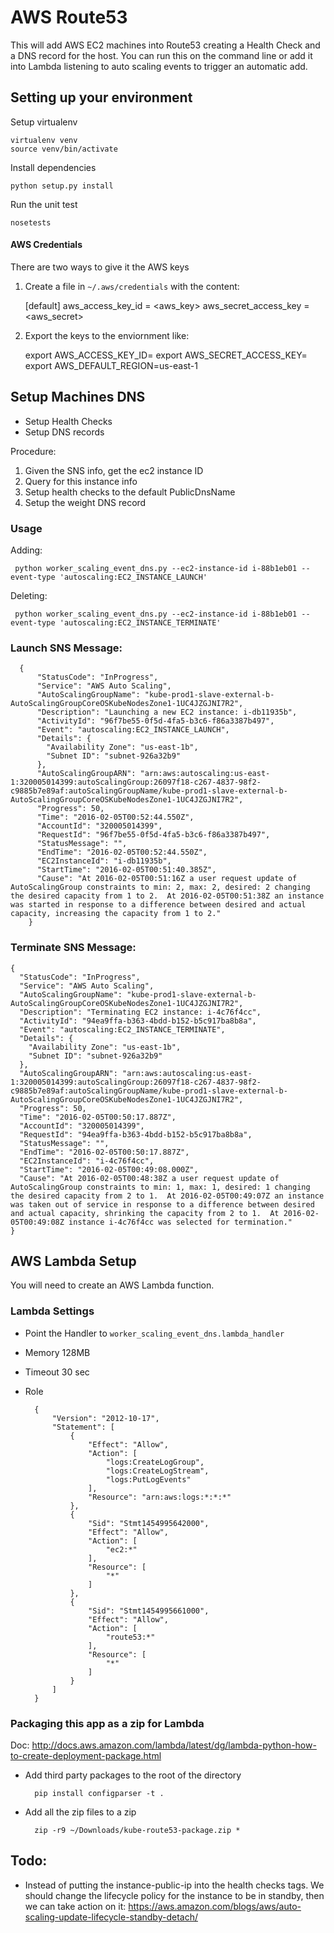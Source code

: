 AWS Route53
===============
This will add AWS EC2 machines into Route53 creating a Health Check and a DNS record for the host.  You can run
this on the command line or add it into Lambda listening to auto scaling events to trigger an automatic add.

## Setting up your environment

Setup virtualenv

    virtualenv venv
    source venv/bin/activate

Install dependencies

    python setup.py install

Run the unit test

    nosetests

#### AWS Credentials
There are two ways to give it the AWS keys

1) Create a file in `~/.aws/credentials` with the content:

     [default]
     aws_access_key_id = <aws_key>
     aws_secret_access_key = <aws_secret>

2) Export the keys to the enviornment like:

     export AWS_ACCESS_KEY_ID=
     export AWS_SECRET_ACCESS_KEY=
     export AWS_DEFAULT_REGION=us-east-1

## Setup Machines DNS

* Setup Health Checks
* Setup DNS records

Procedure:
1. Given the SNS info, get the ec2 instance ID
1. Query for this instance info
1. Setup health checks to the default PublicDnsName
1. Setup the weight DNS record

### Usage

Adding:

     python worker_scaling_event_dns.py --ec2-instance-id i-88b1eb01 --event-type 'autoscaling:EC2_INSTANCE_LAUNCH'

Deleting:

     python worker_scaling_event_dns.py --ec2-instance-id i-88b1eb01 --event-type 'autoscaling:EC2_INSTANCE_TERMINATE'

### Launch SNS Message:

      {
          "StatusCode": "InProgress",
          "Service": "AWS Auto Scaling",
          "AutoScalingGroupName": "kube-prod1-slave-external-b-AutoScalingGroupCoreOSKubeNodesZone1-1UC4JZGJNI7R2",
          "Description": "Launching a new EC2 instance: i-db11935b",
          "ActivityId": "96f7be55-0f5d-4fa5-b3c6-f86a3387b497",
          "Event": "autoscaling:EC2_INSTANCE_LAUNCH",
          "Details": {
            "Availability Zone": "us-east-1b",
            "Subnet ID": "subnet-926a32b9"
          },
          "AutoScalingGroupARN": "arn:aws:autoscaling:us-east-1:320005014399:autoScalingGroup:26097f18-c267-4837-98f2-c9885b7e89af:autoScalingGroupName/kube-prod1-slave-external-b-AutoScalingGroupCoreOSKubeNodesZone1-1UC4JZGJNI7R2",
          "Progress": 50,
          "Time": "2016-02-05T00:52:44.550Z",
          "AccountId": "320005014399",
          "RequestId": "96f7be55-0f5d-4fa5-b3c6-f86a3387b497",
          "StatusMessage": "",
          "EndTime": "2016-02-05T00:52:44.550Z",
          "EC2InstanceId": "i-db11935b",
          "StartTime": "2016-02-05T00:51:40.385Z",
          "Cause": "At 2016-02-05T00:51:16Z a user request update of AutoScalingGroup constraints to min: 2, max: 2, desired: 2 changing the desired capacity from 1 to 2.  At 2016-02-05T00:51:38Z an instance was started in response to a difference between desired and actual capacity, increasing the capacity from 1 to 2."
        }

### Terminate SNS Message:

    {
      "StatusCode": "InProgress",
      "Service": "AWS Auto Scaling",
      "AutoScalingGroupName": "kube-prod1-slave-external-b-AutoScalingGroupCoreOSKubeNodesZone1-1UC4JZGJNI7R2",
      "Description": "Terminating EC2 instance: i-4c76f4cc",
      "ActivityId": "94ea9ffa-b363-4bdd-b152-b5c917ba8b8a",
      "Event": "autoscaling:EC2_INSTANCE_TERMINATE",
      "Details": {
        "Availability Zone": "us-east-1b",
        "Subnet ID": "subnet-926a32b9"
      },
      "AutoScalingGroupARN": "arn:aws:autoscaling:us-east-1:320005014399:autoScalingGroup:26097f18-c267-4837-98f2-c9885b7e89af:autoScalingGroupName/kube-prod1-slave-external-b-AutoScalingGroupCoreOSKubeNodesZone1-1UC4JZGJNI7R2",
      "Progress": 50,
      "Time": "2016-02-05T00:50:17.887Z",
      "AccountId": "320005014399",
      "RequestId": "94ea9ffa-b363-4bdd-b152-b5c917ba8b8a",
      "StatusMessage": "",
      "EndTime": "2016-02-05T00:50:17.887Z",
      "EC2InstanceId": "i-4c76f4cc",
      "StartTime": "2016-02-05T00:49:08.000Z",
      "Cause": "At 2016-02-05T00:48:38Z a user request update of AutoScalingGroup constraints to min: 1, max: 1, desired: 1 changing the desired capacity from 2 to 1.  At 2016-02-05T00:49:07Z an instance was taken out of service in response to a difference between desired and actual capacity, shrinking the capacity from 2 to 1.  At 2016-02-05T00:49:08Z instance i-4c76f4cc was selected for termination."
    }

## AWS Lambda Setup

You will need to create an AWS Lambda function. 

### Lambda Settings

* Point the Handler to `worker_scaling_event_dns.lambda_handler`
* Memory 128MB
* Timeout 30 sec
* Role

        {
            "Version": "2012-10-17",
            "Statement": [
                {
                    "Effect": "Allow",
                    "Action": [
                        "logs:CreateLogGroup",
                        "logs:CreateLogStream",
                        "logs:PutLogEvents"
                    ],
                    "Resource": "arn:aws:logs:*:*:*"
                },
                {
                    "Sid": "Stmt1454995642000",
                    "Effect": "Allow",
                    "Action": [
                        "ec2:*"
                    ],
                    "Resource": [
                        "*"
                    ]
                },
                {
                    "Sid": "Stmt1454995661000",
                    "Effect": "Allow",
                    "Action": [
                        "route53:*"
                    ],
                    "Resource": [
                        "*"
                    ]
                }
            ]
        }

### Packaging this app as a zip for Lambda

Doc:  http://docs.aws.amazon.com/lambda/latest/dg/lambda-python-how-to-create-deployment-package.html

* Add third party packages to the root of the directory

        pip install configparser -t .

* Add all the zip files to a zip

        zip -r9 ~/Downloads/kube-route53-package.zip *

## Todo:

* Instead of putting the instance-public-ip into the health checks tags.  We should change the lifecycle policy for the
instance to be in standby, then we can take action on it:  https://aws.amazon.com/blogs/aws/auto-scaling-update-lifecycle-standby-detach/

